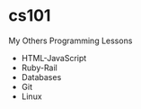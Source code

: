 <h1> cs101 </h1>

My Others Programming Lessons

- HTML-JavaScript
- Ruby-Rail
- Databases
- Git
- Linux